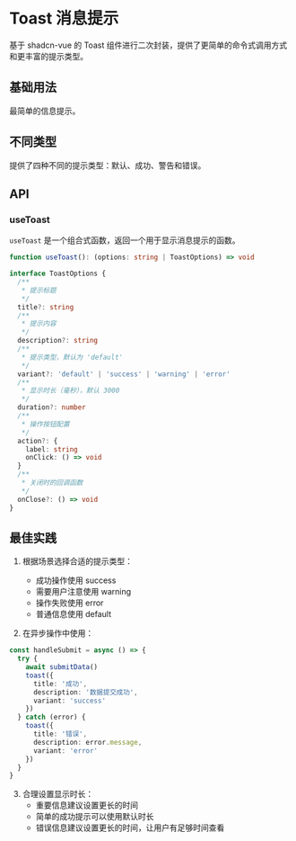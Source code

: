 # Toast 消息提示

基于 shadcn-vue 的 Toast 组件进行二次封装，提供了更简单的命令式调用方式和更丰富的提示类型。

## 基础用法

最简单的信息提示。

<Preview title="基础用法" description="最简单的信息提示，支持纯文本和带标题的提示。">
  <toast-demo-basic />
  <template #code>

```vue
<script setup>
import { useToast } from 'lcz-kit'

const toast = useToast()

const showToast = () => {
  toast('这是一条消息提示')
}

const showToastWithTitle = () => {
  toast({
    title: '提示',
    description: '这是一条带标题的消息提示'
  })
}
</script>

<template>
  <div class="space-x-4">
    <Button @click="showToast">显示提示</Button>
    <Button @click="showToastWithTitle">显示带标题的提示</Button>
  </div>
</template>
```

  </template>
</Preview>

## 不同类型

提供了四种不同的提示类型：默认、成功、警告和错误。

<Preview title="不同类型" description="提供了四种不同的提示类型：默认、成功、警告和错误。">
  <toast-demo-variant />
  <template #code>

```vue
<script setup>
import { useToast } from 'lcz-kit'

const toast = useToast()

const showDefault = () => {
  toast({
    title: '默认提示',
    description: '这是一条默认提示'
  })
}

const showSuccess = () => {
  toast({
    title: '成功',
    description: '操作成功！',
    variant: 'success'
  })
}

const showWarning = () => {
  toast({
    title: '警告',
    description: '请注意这个警告信息',
    variant: 'warning'
  })
}

const showError = () => {
  toast({
    title: '错误',
    description: '出错了！',
    variant: 'error'
  })
}
</script>

<template>
  <div class="space-x-4">
    <Button @click="showDefault">默认提示</Button>
    <Button @click="showSuccess" variant="success">成功提示</Button>
    <Button @click="showWarning" variant="warning">警告提示</Button>
    <Button @click="showError" variant="destructive">错误提示</Button>
  </div>
</template>
```

  </template>
</Preview>

## API

### useToast

`useToast` 是一个组合式函数，返回一个用于显示消息提示的函数。

```ts
function useToast(): (options: string | ToastOptions) => void

interface ToastOptions {
  /**
   * 提示标题
   */
  title?: string
  /**
   * 提示内容
   */
  description?: string
  /**
   * 提示类型，默认为 'default'
   */
  variant?: 'default' | 'success' | 'warning' | 'error'
  /**
   * 显示时长（毫秒），默认 3000
   */
  duration?: number
  /**
   * 操作按钮配置
   */
  action?: {
    label: string
    onClick: () => void
  }
  /**
   * 关闭时的回调函数
   */
  onClose?: () => void
}
```

## 最佳实践

1. 根据场景选择合适的提示类型：

   - 成功操作使用 success
   - 需要用户注意使用 warning
   - 操作失败使用 error
   - 普通信息使用 default

2. 在异步操作中使用：

```ts
const handleSubmit = async () => {
  try {
    await submitData()
    toast({
      title: '成功',
      description: '数据提交成功',
      variant: 'success'
    })
  } catch (error) {
    toast({
      title: '错误',
      description: error.message,
      variant: 'error'
    })
  }
}
```

3. 合理设置显示时长：
   - 重要信息建议设置更长的时间
   - 简单的成功提示可以使用默认时长
   - 错误信息建议设置更长的时间，让用户有足够时间查看
